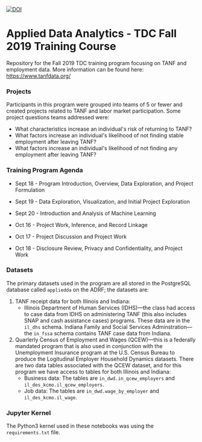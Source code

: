 [![DOI](https://zenodo.org/badge/225411143.svg)](https://zenodo.org/badge/latestdoi/225411143)

# Applied Data Analytics - TDC Fall 2019 Training Course

Repository for the Fall 2019 TDC training program focusing on TANF and employment data. More information can be found here: https://www.tanfdata.org/


### Projects

Participants in this program were grouped into teams of 5 or fewer and created projects related to TANF and labor market participation. Some project questions teams addressed were:
   - What characteristics increase an individual's risk of returning to TANF?
   - What factors increase an individual's likelihood of not finding stable employment after leaving TANF?
   - What factors increase an individual's likelihood of not finding any employment after leaving TANF?

### Training Program Agenda

- Sept 18 - Program Introduction, Overview, Data Exploration, and Project Formulation
- Sept 19 - Data Exploration, Visualization, and Initial Project Exploration
- Sept 20 - Introduction and Analysis of Machine Learning

- Oct 16 - Project Work, Inference, and Record Linkage
- Oct 17 - Project Discussion and Project Work
- Oct 18 - Disclosure Review, Privacy and Confidentiality, and Project Work

### Datasets

The primary datasets used in the program are all stored in the PostgreSQL database called `appliedda` on the ADRF; the datasets are:

1. TANF receipt data for both Illinois and Indiana:
   - Illinois Department of Human Services (IDHS)—the class had access to case data from IDHS on administering TANF (this also includes SNAP and cash assistance cases) programs. These data are in the `il_dhs` schema.
   Indiana Family and Social Services Adminstration—the `in_fssa` schema contains TANF case data from Indiana.
2. Quarlerly Census of Employment and Wages (QCEW)—this is a federally mandated program that is also used in conjunction with the Unemployment Insurance program at the U.S. Census Bureau to produce the Logitudinal Employer Household Dynamics datasets. There are two data tables associated with the QCEW dataset, and for this program we have access to tables for both Illinois and Indiana:
   - Business data: The tables are `in_dwd.in_qcew_employers` and `il_des_kcmo.il_qcew_employers`.
   - Job data: The tables are `in_dwd.wage_by_employer` and `il_des_kcmo.il_wage`.
  
  ### Jupyter Kernel
  
  The Python3 kernel used in these notebooks was using the `requirements.txt` file.
